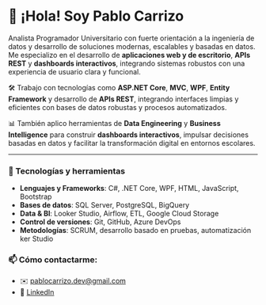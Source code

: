 # 👋 ¡Hola! Soy Pablo Carrizo

Analista Programador Universitario con fuerte orientación a la ingeniería de datos y desarrollo de soluciones modernas, escalables y basadas en datos.
Me especializo en el desarrollo de **aplicaciones web y de escritorio**, **APIs REST** y **dashboards interactivos**, integrando sistemas robustos con una experiencia de usuario clara y funcional.

🛠️ Trabajo con tecnologías como **ASP.NET Core**, **MVC**, **WPF**, **Entity Framework** y desarrollo de **APIs REST**, integrando interfaces limpias y eficientes con bases de datos robustas y procesos automatizados.

📊 También aplico herramientas de **Data Engineering** y **Business Intelligence** para construir **dashboards interactivos**, impulsar decisiones basadas en datos y facilitar la transformación digital en entornos escolares.

---

### 🧰 Tecnologías y herramientas
- **Lenguajes y Frameworks**: C#, .NET Core, WPF, HTML, JavaScript, Bootstrap
- **Bases de datos**: SQL Server, PostgreSQL, BigQuery
- **Data & BI**: Looker Studio, Airflow, ETL, Google Cloud Storage
- **Control de versiones**: Git, GitHub, Azure DevOps
- **Metodologías**: SCRUM, desarrollo basado en pruebas, automatización
ker Studio

### 📫 Cómo contactarme:
- ✉️ pablocarrizo.dev@gmail.com
- 💼 [LinkedIn](https://linkedin.com/in/pabloabrahamcarrizo)

